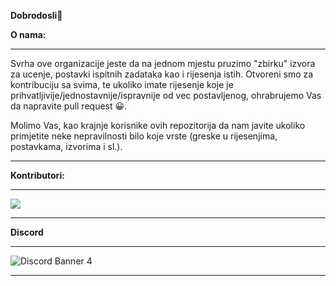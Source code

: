 **Dobrodosli**👋


**O nama:**
<hr>
Svrha ove organizacije jeste da na jednom mjestu pruzimo "zbirku" izvora za ucenje, postavki ispitnih zadataka kao i rijesenja istih. Otvoreni smo za kontribuciju sa svima, te ukoliko imate rijesenje koje je prihvatljivije/jednostavnije/ispravnije od vec postavljenog, ohrabrujemo Vas da napravite pull request 😀.

Molimo Vas, kao krajnje korisnike ovih repozitorija da nam javite ukoliko primjetite neke nepravilnosti bilo koje vrste (greske u rijesenjima, postavkama, izvorima i sl.).
<hr>

**Kontributori:**
<hr>

[![](https://avatars.githubusercontent.com/u/58472052?s=96&v=4)](https://github.com/AdivonSlav)

<hr>

**Discord**
<hr>


![Discord Banner 4](https://discordapp.com/api/guilds/787773373748740128/widget.png?style=banner4)


<hr>
